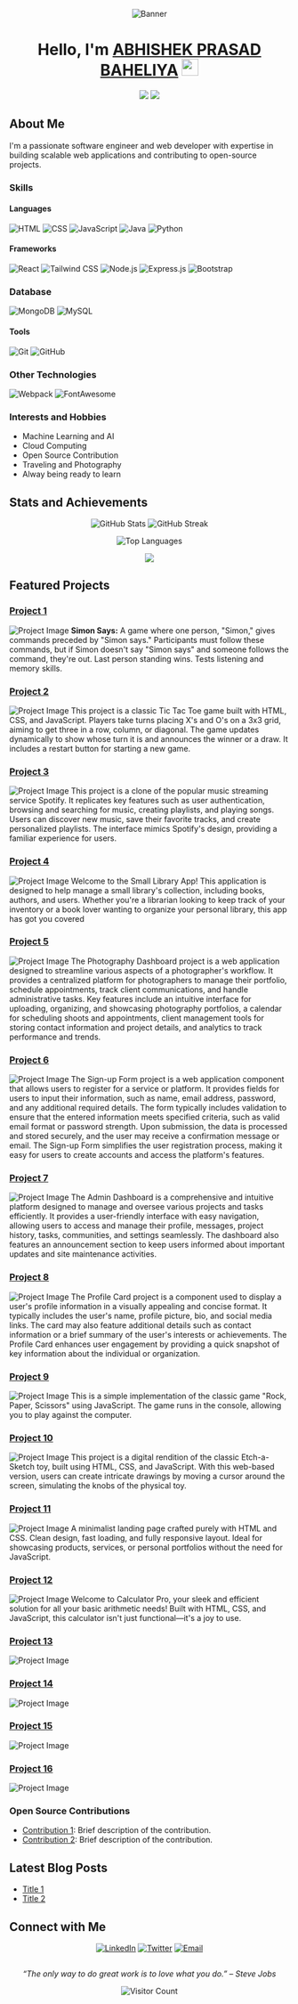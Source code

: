 <!-- Header Section -->
<p align="center">
  <img src="images/banner.jpeg" alt="Banner"/>
</p>
<h1 align="center">Hello, I'm <a href="https://abhishek-prasad-baheliya.github.io/Portfolio-_website/">ABHISHEK PRASAD BAHELIYA</a> <img src="https://media.giphy.com/media/hvRJCLFzcasrR4ia7z/giphy.gif" width="30px"></h1>
<p align="center">
  <a href="https://twitter.com/74401Abhishek"><img src="https://img.shields.io/twitter/follow/ABHISHEK-PRASAD-BAHELIYA?style=social"></a>
  <a href="https://github.com/ABHISHEK-PRASAD-BAHELIYA"><img src="https://img.shields.io/github/followers/ABHISHEK-PRASAD-BAHELIYA?style=social"></a>
</p>

<!-- About Me Section -->

## About Me

I'm a passionate software engineer and web developer with expertise in building scalable web applications and contributing to open-source projects.

### Skills

#### Languages

![HTML](https://img.shields.io/badge/HTML5-E34F26?style=for-the-badge&logo=html5&logoColor=white)
![CSS](https://img.shields.io/badge/CSS3-1572B6?style=for-the-badge&logo=css3&logoColor=white)
![JavaScript](https://img.shields.io/badge/JavaScript-F7DF1E?style=for-the-badge&logo=javascript&logoColor=black)
![Java](https://img.shields.io/badge/Java-007396?style=for-the-badge&logo=java&logoColor=white)
![Python](https://img.shields.io/badge/Python-3776AB?style=for-the-badge&logo=python&logoColor=white)

#### Frameworks

![React](https://img.shields.io/badge/React-20232A?style=for-the-badge&logo=react&logoColor=61DAFB)
![Tailwind CSS](https://img.shields.io/badge/Tailwind_CSS-38B2AC?style=for-the-badge&logo=tailwind-css&logoColor=white)
![Node.js](https://img.shields.io/badge/Node.js-339933?style=for-the-badge&logo=nodedotjs&logoColor=white)
![Express.js](https://img.shields.io/badge/Express.js-000000?style=for-the-badge&logo=express&logoColor=white)
![Bootstrap](https://img.shields.io/badge/Bootstrap-563D7C?style=for-the-badge&logo=bootstrap&logoColor=white)

### Database

![MongoDB](https://img.shields.io/badge/MongoDB-4EA94B?style=for-the-badge&logo=mongodb&logoColor=white)
![MySQL](https://img.shields.io/badge/MySQL-4479A1?style=for-the-badge&logo=mysql&logoColor=white)

#### Tools

![Git](https://img.shields.io/badge/Git-F05032?style=for-the-badge&logo=git&logoColor=white)
![GitHub](https://img.shields.io/badge/GitHub-181717?style=for-the-badge&logo=github&logoColor=white)

### Other Technologies

![Webpack](https://img.shields.io/badge/Webpack-8DD6F9?style=for-the-badge&logo=webpack&logoColor=black)
![FontAwesome](https://img.shields.io/badge/FontAwesome-339AF0?style=for-the-badge&logo=fontawesome&logoColor=white)

### Interests and Hobbies

- Machine Learning and AI
- Cloud Computing
- Open Source Contribution
- Traveling and Photography
- Alway being ready to learn

<!-- Statistics and Achievements Section -->

## Stats and Achievements

<p align="center">
  <img src="https://github-readme-stats.vercel.app/api?username=ABHISHEK-PRASAD-BAHELIYA&show_icons=true&theme=radical" alt="GitHub Stats" />
  <img src="https://github-readme-streak-stats.herokuapp.com/?user=ABHISHEK-PRASAD-BAHELIYA&theme=radical" alt="GitHub Streak" />
</p>
<p align="center">
  <img src="https://github-readme-stats.vercel.app/api/top-langs/?username=ABHISHEK-PRASAD-BAHELIYA&layout=compact&theme=radical" alt="Top Languages" />
</p>
<p align="center">
  <a href="https://www.credly.com/badges/your-certification-url"><img src="https://img.shields.io/badge/Certified%20Professional-BadgeColor?style=for-the-badge&logo=certification-logo&logoColor=white"></a>
</p>

<!-- Projects and Contributions Section -->

## Featured Projects

### [Project 1](https://abhishek-prasad-baheliya.github.io/Simon-say-Game-/)

![Project Image](images/Siman-say-Game.png)
**Simon Says:** A game where one person, "Simon," gives commands preceded by "Simon says." Participants must follow these commands, but if Simon doesn't say "Simon says" and someone follows the command, they're out. Last person standing wins. Tests listening and memory skills.

### [Project 2](https://abhishek-prasad-baheliya.github.io/Tic-Tac-Toe-Game/)

![Project Image](images/Tic-tac-toe.png)
This project is a classic Tic Tac Toe game built with HTML, CSS, and JavaScript. Players take turns placing X's and O's on a 3x3 grid, aiming to get three in a row, column, or diagonal. The game updates dynamically to show whose turn it is and announces the winner or a draw. It includes a restart button for starting a new game.

### [Project 3](https://abhishek-prasad-baheliya.github.io/Spotify-clone/)

![Project Image](images/spotify.png)
This project is a clone of the popular music streaming service Spotify. It replicates key features such as user authentication, browsing and searching for music, creating playlists, and playing songs. Users can discover new music, save their favorite tracks, and create personalized playlists. The interface mimics Spotify's design, providing a familiar experience for users.

### [Project 4](https://abhishek-prasad-baheliya.github.io/Library-App/)

![Project Image](images/Library.png)
Welcome to the Small Library App! This application is designed to help manage a small library's collection, including books, authors, and users. Whether you're a librarian looking to keep track of your inventory or a book lover wanting to organize your personal library, this app has got you covered

### [Project 5](https://abhishek-prasad-baheliya.github.io/Photography-Dashboard/)

![Project Image](images/Photography.png)
The Photography Dashboard project is a web application designed to streamline various aspects of a photographer's workflow. It provides a centralized platform for photographers to manage their portfolio, schedule appointments, track client communications, and handle administrative tasks. Key features include an intuitive interface for uploading, organizing, and showcasing photography portfolios, a calendar for scheduling shoots and appointments, client management tools for storing contact information and project details, and analytics to track performance and trends.

### [Project 6](https://abhishek-prasad-baheliya.github.io/Sign-up-Form/)

![Project Image](images/sign-up-form.png)
The Sign-up Form project is a web application component that allows users to register for a service or platform. It provides fields for users to input their information, such as name, email address, password, and any additional required details. The form typically includes validation to ensure that the entered information meets specified criteria, such as valid email format or password strength. Upon submission, the data is processed and stored securely, and the user may receive a confirmation message or email. The Sign-up Form simplifies the user registration process, making it easy for users to create accounts and access the platform's features.

### [Project 7](https://abhishek-prasad-baheliya.github.io/Admin-Dashboard/)

![Project Image](images/Admin-Dashboard.png)
The Admin Dashboard is a comprehensive and intuitive platform designed to manage and oversee various projects and tasks efficiently. It provides a user-friendly interface with easy navigation, allowing users to access and manage their profile, messages, project history, tasks, communities, and settings seamlessly. The dashboard also features an announcement section to keep users informed about important updates and site maintenance activities.

### [Project 8](https://abhishek-prasad-baheliya.github.io/Profile-card/)

![Project Image](images/Profilecard.png)
The Profile Card project is a component used to display a user's profile information in a visually appealing and concise format. It typically includes the user's name, profile picture, bio, and social media links. The card may also feature additional details such as contact information or a brief summary of the user's interests or achievements. The Profile Card enhances user engagement by providing a quick snapshot of key information about the individual or organization.

### [Project 9](https://abhishek-prasad-baheliya.github.io/Rock-Paper-Scissors/)

![Project Image](images/Rock.png)
This is a simple implementation of the classic game "Rock, Paper, Scissors" using JavaScript. The game runs in the console, allowing you to play against the computer.

### [Project 10](https://abhishek-prasad-baheliya.github.io/Etch-a-Sketch/)

![Project Image](images/sketch.png)
This project is a digital rendition of the classic Etch-a-Sketch toy, built using HTML, CSS, and JavaScript. With this web-based version, users can create intricate drawings by moving a cursor around the screen, simulating the knobs of the physical toy.

### [Project 11](https://abhishek-prasad-baheliya.github.io/Landing-page/)

![Project Image](images/Landing-page.png)
A minimalist landing page crafted purely with HTML and CSS. Clean design, fast loading, and fully responsive layout. Ideal for showcasing products, services, or personal portfolios without the need for JavaScript.

### [Project 12](https://abhishek-prasad-baheliya.github.io/Calculator-Pro/)

![Project Image](images/calc.png)
Welcome to Calculator Pro, your sleek and efficient solution for all your basic arithmetic needs! Built with HTML, CSS, and JavaScript, this calculator isn't just functional—it's a joy to use.

### [Project 13](https://abhishek-prasad-baheliya.github.io/Tailwind-css-projects/)

![Project Image](images/tailwind.png)

### [Project 14](https://abhishek-prasad-baheliya.github.io/Drum-kit/)

![Project Image](images/Drumkit.png)

### [Project 15](https://abhishek-prasad-baheliya.github.io//)

![Project Image](images/css-variable.png)

### [Project 16](https://abhishek-prasad-baheliya.github.io/Analog-clock/)

![Project Image](images/Analogclock.png)

### Open Source Contributions

- [Contribution 1](https://github.com/repo/project): Brief description of the contribution.
- [Contribution 2](https://github.com/repo/project): Brief description of the contribution.

<!-- Blog Posts Section -->

## Latest Blog Posts

<!-- BLOG-POST-LIST:START -->

- [Title 1](https://yourblog.com/title1)
- [Title 2](https://yourblog.com/title2)
<!-- BLOG-POST-LIST:END -->

<!-- Contact and Connect Section -->

## Connect with Me

<p align="center">
  <a href="https://www.linkedin.com/in/abhishek-prasad-baheliya"><img src="https://img.shields.io/badge/LinkedIn-%230077B5.svg?style=for-the-badge&logo=linkedin&logoColor=white" alt="LinkedIn" /></a>
  <a href="https://twitter.com/74401Abhishek"><img src="https://img.shields.io/badge/Twitter-%231DA1F2.svg?style=for-the-badge&logo=twitter&logoColor=white" alt="Twitter" /></a>
  <a href="mailto:singhabhishek74401.com"><img src="https://img.shields.io/badge/Email-D14836?style=for-the-badge&logo=gmail&logoColor=white" alt="Email" /></a>
</p>

## <!-- Footer Section -->

<p align="center">
  <i>“The only way to do great work is to love what you do.” – Steve Jobs</i>
</p>
<p align="center">
  <img src="https://visitor-badge.glitch.me/badge?page_id=ABHISHEK-PRASAD-BAHELIYA" alt="Visitor Count">
</p>
